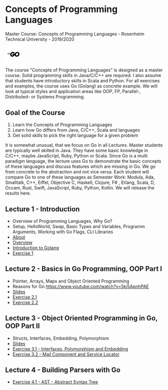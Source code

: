 # Concepts of Programming Languages
Master Course: Concepts of Programming Languages - Rosenheim Technical University - 2019/2020

<img src="docs/img/go.png" width="10%">

The course "Concepts of Programming Languages" is designed as a master course. Solid programming skills in Java/C/C++ are required. I also assume that students have introductory skills in Scala and Python. For all exercises and examples, the course uses Go (Golang) as concrete example.
We will look at typical styles and application areas like OOP, FP, Parallel-, Distributed- or Systems Programming. 

## Goal of the Course

1. Learn the Concepts of Programming Languages
2. Learn how Go differs from Java, C/C++, Scala and languages
3. Get solid skills to pick the right language for a given problem

It is somewhat unusual, that we focus on Go in all Lectures. Master students are typically well skilled in Java. They
have some basic knowledge in C/C++, maybe JavaScript, Ruby, Python or Scala. Since Go is a multi paradigm language, the lecture uses Go to demonstrate the basic concepts of these languages and discuss features which are missing in Go. We go from concrete to the abstraction and not vice versa.
Each student will compare Go to one of these languages as Semester Work: Modula, Ada, Smalltalk, C++, Eiffel, Objective C, Haskell, Clojure, F# , Erlang, Scala, D, Occam, Rust, Swift, JavaScript, Ruby, Python, Kotlin. We will release the results here. 

## Lecture 1 - Introduction

- Overview of Programming Languages, Why Go?
- Setup, HelloWorld, Swap, Basic Types and Variables, Programm Arguments, Working with Go Flags, CLI Libraries 
- <a href="docs/1.0-About.pdf">About</a>
- <a href="docs/1.1-Overview.pdf">Overview</a>
- <a href="docs/1.2-Introduction to Golang.pdf">Introduction to Golang</a>
- <a href="docs/exercises/Exercise1.md">Exercise 1</a>

## Lecture 2 - Basics in Go Programming, OOP Part I

- Pointer, Arrays, Maps and Object Oriented Programming
- Reasons for Go https://www.youtube.com/watch?v=5kj5ApnhPAE
- <a href="docs/2.0-Go Programming - Basics and OOP.pdf">Slides</a>
- <a href="docs/exercises/Exercise2.1.md">Exercise 2.1</a>
- <a href="docs/exercises/Exercise2.2.md">Exercise 2.2</a>

## Lecture 3 - Object Oriented Programming in Go, OOP Part II

- Structs, Interfaces, Embedding, Polymorphism
- <a href="docs/3.0-Go-Programming-OOP.pdf">Slides</a>
- <a href="docs/exercises/Exercise3.md">Exercise 3.1 - Interfaces, Polymorphism and Embedding</a>
- <a href="docs/exercises/Exercise3.md">Exercise 3.2 - Mail Component and Service Locator</a>

## Lecture 4 - Building Parsers with Go
- <a href="docs/exercises/Exercise4.md">Exercise 4.1 - AST - Abstract Syntax Tree</a>
